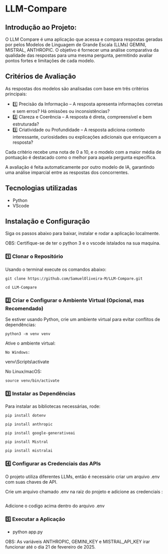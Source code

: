 # LLM-Compare

## Introdução ao Projeto:
O LLM Compare é uma aplicação que acessa e compara respostas geradas por pelos Modelos de Linguagem de Grande Escala (LLMs) GEMINI, MISTRAL, ANTHROPIC. O objetivo é fornecer uma análise comparativa da qualidade das respostas para uma mesma pergunta, permitindo avaliar pontos fortes e limitações de cada modelo.

## Critérios de Avaliação

As respostas dos modelos são analisadas com base em três critérios principais:

* 1️⃣ Precisão da Informação – A resposta apresenta informações corretas e sem erros? Há omissões ou inconsistências? 
* 2️⃣ Clareza e Coerência – A resposta é direta, compreensível e bem estruturada?
* 3️⃣ Criatividade ou Profundidade – A resposta adiciona contexto interessante, curiosidades ou explicações adicionais que enriquecem a resposta?

Cada critério recebe uma nota de 0 a 10, e o modelo com a maior média de pontuação é destacado como o melhor para aquela pergunta específica.

A avaliação é feita automaticamente por outro modelo de IA, garantindo uma análise imparcial entre as respostas dos concorrentes.


## Tecnologias utilizadas

* Python
* VScode
  
## Instalação e Configuração

Siga os passos abaixo para baixar, instalar e rodar a aplicação localmente.

OBS: Certifique-se de ter o python 3 e o vscode istalados na sua maquina.  

### 1️⃣ Clonar o Repositório

Usando o terminal execute os comandos abaixo: 

    git clone https://github.com/SamuelOliveira-M/LLM-Compare.git

    cd LLM-Compare

### 2️⃣ Criar e Configurar o Ambiente Virtual (Opcional, mas Recomendado)

Se estiver usando Python, crie um ambiente virtual para evitar conflitos de dependências:

    python3 -m venv venv

Ative o ambiente virtual:

    No Windows:

venv\Scripts\activate

No Linux/macOS:

    source venv/bin/activate

### 3️⃣ Instalar as Dependências

Para instalar as bibliotecas necessárias, rode:

    pip install dotenv

    pip install anthropic

    pip install google-generativeai

    pip install Mistral

    pip install mistralai


### 4️⃣ Configurar as Credenciais das APIs

O projeto utiliza diferentes LLMs, então é necessário criar um arquivo .env com suas chaves de API.

Crie um arquivo chamado .env na raiz do projeto e adicione as credenciais :

```

```
Adicione o codigo acima dentro do arquivo .env

### 5️⃣ Executar a Aplicação

* python app.py


OBS: As variáveis ANTHROPIC, GEMINI_KEY e MISTRAL_API_KEY irar funcionar até o dia 21 de fevereiro de 2025.
